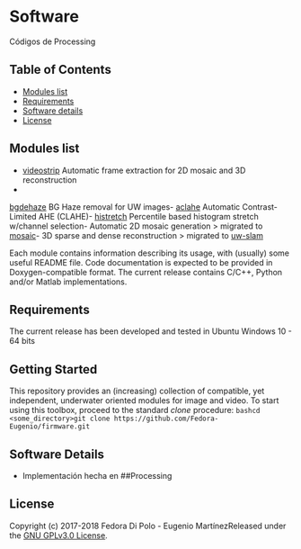 # Software
Códigos de Processing


## Table of Contents
- [Modules list](#modules-list)
- [Requirements](#requirements)
- [Software details](#software-details)
- [License](#license)

## Modules list
- [videostrip](https://github.com/MecatronicaUSB/uwimageproc/tree/master/modules/videostrip) Automatic frame extraction for 2D mosaic and 3D reconstruction 
- 
[bgdehaze](https://github.com/MecatronicaUSB/uwimageproc/tree/master/modules/bgdehaze) BG Haze removal for UW images- 
[aclahe](https://github.com/MecatronicaUSB/uwimageproc/tree/master/modules/aclahe) Automatic Contrast-Limited AHE (CLAHE)- 
[histretch](https://github.com/MecatronicaUSB/uwimageproc/tree/master/modules/histretch) Percentile based histogram stretch w/channel selection- Automatic 2D mosaic generation > migrated to 
[mosaic](https://github.com/MecatronicaUSB/mosaic)- 3D sparse and dense reconstruction > migrated to 
[uw-slam](https://github.com/MecatronicaUSB/uw-slam)

Each module contains information describing its usage, with (usually) some useful README file. Code documentation is expected to be provided in Doxygen-compatible format. The current release contains C/C++, Python and/or Matlab implementations.

## Requirements
The current release has been developed and tested in Ubuntu Windows 10 - 64 bits

## Getting Started
This repository provides an (increasing) collection of compatible, yet independent, underwater oriented modules for image and video. To start using this toolbox, proceed to the standard *clone* procedure:
```bashcd <some_directory>git clone https://github.com/Fedora-Eugenio/firmware.git```

## Software Details
- Implementación hecha en ##Processing

## License
Copyright (c) 2017-2018 Fedora Di Polo - Eugenio MartínezReleased under the [GNU GPLv3.0 License](LICENSE). 
